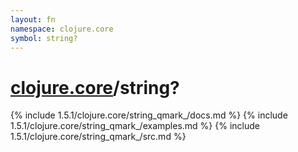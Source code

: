 ```yaml
---
layout: fn
namespace: clojure.core
symbol: string?
---
```


# [clojure.core](../)/string?

{% include 1.5.1/clojure.core/string_qmark_/docs.md %}
{% include 1.5.1/clojure.core/string_qmark_/examples.md %}
{% include 1.5.1/clojure.core/string_qmark_/src.md %}

